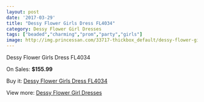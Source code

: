 ```yaml
---
layout: post
date: '2017-03-29'
title: "Dessy Flower Girls Dress FL4034"
category: Dessy Flower Girl Dresses
tags: ["beaded","charming","prom","party","girls"]
image: http://img.princessan.com/33717-thickbox_default/dessy-flower-girls-dress-fl4034.jpg
---
```

Dessy Flower Girls Dress FL4034

On Sales: **$155.99**
<a href="https://www.princessan.com/en/15698-dessy-flower-girls-dress-fl4034.html"><amp-img layout="responsive" width="600" height="600" src="//img.princessan.com/33717-thickbox_default/dessy-flower-girls-dress-fl4034.jpg" alt="Dessy Flower Girls Dress FL4034 0" /></a>

Buy it: [Dessy Flower Girls Dress FL4034](https://www.princessan.com/en/15698-dessy-flower-girls-dress-fl4034.html "Dessy Flower Girls Dress FL4034")

View more: [Dessy Flower Girl Dresses](https://www.princessan.com/en/117- "Dessy Flower Girl Dresses")